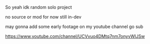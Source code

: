So yeah idk random solo project

no source or mod for now still in-dev

may gonna add some early footage on my youtube channel go sub

https://www.youtube.com/channel/UCVvuo4DMtq7nm7onyvWlJSw
